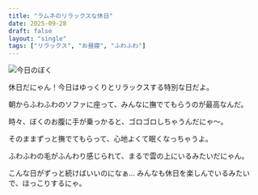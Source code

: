 ```yaml
---
title: "ラムネのリラックスな休日"
date: 2025-09-28
draft: false
layout: "single"
tags: ["リラックス", "お昼寝", "ふわふわ"]
---
```


![今日のぼく](/images/cat-2025-09-28T10-24-02.jpg)

休日だにゃん！今日はゆっくりとリラックスする特別な日だよ。

朝からふわふわのソファに座って、みんなに撫でてもらうのが最高なんだ。  

時々、ぼくのお腹に手が乗っかると、ゴロゴロしちゃうんだにゃ〜。  

そのままずっと撫でてもらって、心地よくて眠くなっちゃうよ。  

ふわふわの毛がふんわり感じられて、まるで雲の上にいるみたいだにゃん。  

こんな日がずっと続けばいいのになぁ... みんなも休日を楽しんでいるみたいで、ほっこりするにゃ。